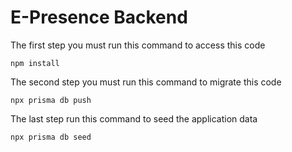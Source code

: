 # E-Presence Backend

The first step you must run this command to access this code
```
npm install
```
The second step you must run this command to migrate this code
```
npx prisma db push
```
The last step run this command to seed the application data
```
npx prisma db seed
```
